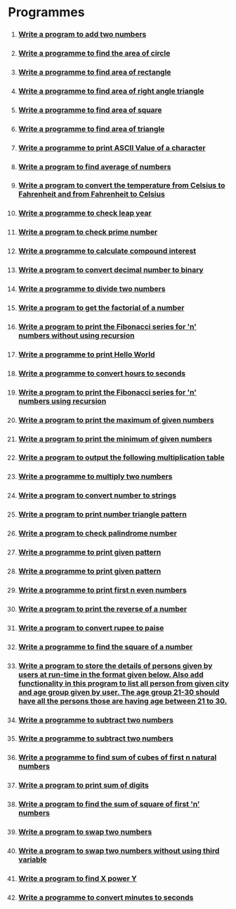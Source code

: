 # Programmes

1. ### [Write a program to add two numbers](./add-two-numbers/)
2. ### [Write a programme to find the area of circle](./area-of-circle/)
3. ### [Write a programme to find area of rectangle](./area-of-rectangle/)
4. ### [Write a programme to find area of right angle triangle](area-of-right-angle-triangle)
5. ### [Write a programme to find area of square](./area-of-square/)
6. ### [Write a programme to find area of triangle](./area-of-triangle/)
7. ### [Write a programme to print ASCII Value of a character](./ascii-value/)
8. ### [Write a program to find average of numbers](./average-of-numbers/)
9. ### [Write a program to convert the temperature from Celsius to Fahrenheit and from Fahrenheit to Celsius](./celsius-to-fahrenheit/)
10. ### [Write a programme to check leap year](./check-leap-year/)
11. ### [Write a program to check prime number](./check-prime-number/)
12. ### [Write a programme to calculate compound interest](./compound-interest-calculator/)
13. ### [Write a program to convert decimal number to binary](./decimal-to-binary/)
14. ### [Write a programme to divide two numbers](./divide-two-numbers/)
15. ### [Write a program to get the factorial of a number](./factorial/)
16. ### [Write a program to print the Fibonacci series for 'n' numbers without using recursion](./fibonaci-series-without-using-recursion/)
17. ### [Write a programme to print Hello World](./hello-world/)
18. ### [Write a programme to convert hours to seconds](./hours-to-seconds/)
19. ### [Write a program to print the Fibonacci series for 'n' numbers using recursion](./fibonnaci-series-using-recursion/)
20. ### [Write a program to print the maximum of given numbers](./maximum-of-numbers/)
21. ### [Write a program to print the minimum of given numbers](./minimum-of-numbers/)
22. ### [Write a program to output the following multiplication table](./multiplication-table/)
23. ### [Write a programme to multiply two numbers](./multiply-two-numbers/)
24. ### [Write a program to convert number to strings](./number-to-string/)
25. ### [Write a program to print number triangle pattern](./number-triangle-pattern/)
26. ### [Write a program to check palindrome number](./palindrome-number/)
27. ### [Write a programme to print given pattern](./pattern-1/)
28. ### [Write a programme to print given pattern](./pattern-2/)
29. ### [Write a programme to print first n even numbers](print-even-numbers/index.md)
30. ### [Write a program to print the reverse of a number](./reverse-of-a-number/)
31. ### [Write a program to convert rupee to paise](./rupee-to-paise/)
32. ### [Write a programme to find the square of a number](./square-of-number/)
33. ### [Write a program to store the details of persons given by users at run-time in the format given below. Also add functionality in this program to list all person from given city and age group given by user. The age group 21-30 should have all the persons those are having age between 21 to 30.](./store-the-details-of-persons/)
34. ### [Write a programme to subtract two numbers](./subtract-two-numbers/)
35. ### [Write a programme to subtract two numbers](./subtract-two-numbers/)
36. ### [Write a programme to find sum of cubes of first n natural numbers](./sum-of-cubes/)
37. ### [Write a program to print sum of digits](./sum-of-digits/)
38. ### [Write a program to find the sum of square of first 'n' numbers](./sum-of-square/)
39. ### [Write a program to swap two numbers](./swap-two-numbers/)
40. ### [Write a program to swap two numbers without using third variable](./swap-two-numbers-without-using-third-varible/)
41. ### [Write a program to find X power Y](x-power-y/index.md)
42. ### [Write a programme to convert minutes to seconds](/minutes-to-seconds)

